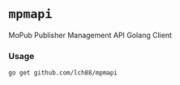 # `mpmapi`

MoPub Publisher Management API Golang Client

### Usage

```
go get github.com/lch88/mpmapi
```
